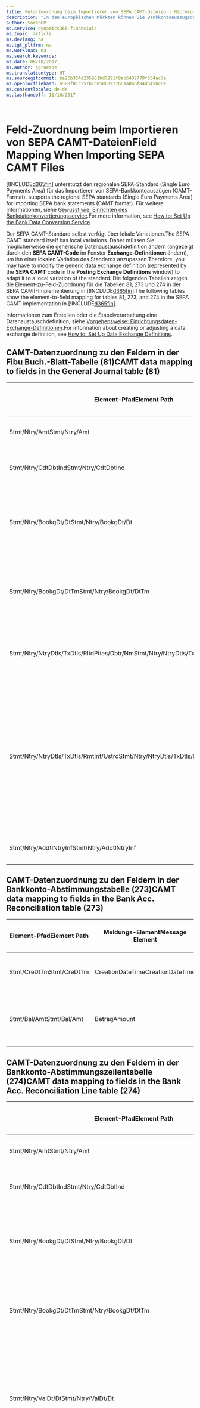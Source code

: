 ```yaml
---
title: Feld-Zuordnung beim Importieren von SEPA CAMT-Dateien | Microsoft Docs
description: "In den europäischen Märkten können Sie Bankkontoauszugsdateien in den regionalen SEPA-Standards (einzelner Eurozahlungs-Bereich) importieren."
author: SorenGP
ms.service: dynamics365-financials
ms.topic: article
ms.devlang: na
ms.tgt_pltfrm: na
ms.workload: na
ms.search.keywords: 
ms.date: 08/18/2017
ms.author: sgroespe
ms.translationtype: HT
ms.sourcegitcommit: ba26b354d235981bd7291f9ac6402779f554ac7a
ms.openlocfilehash: 6588f01c557b1c0586097766aa8a6f84d545bc6e
ms.contentlocale: de-de
ms.lasthandoff: 11/10/2017

---
```

# <a name="field-mapping-when-importing-sepa-camt-files"></a><span data-ttu-id="1cbe0-103">Feld-Zuordnung beim Importieren von SEPA CAMT-Dateien</span><span class="sxs-lookup"><span data-stu-id="1cbe0-103">Field Mapping When Importing SEPA CAMT Files</span></span>
[!INCLUDE[d365fin](includes/d365fin_md.md)]<span data-ttu-id="1cbe0-104"> unterstützt den regionalen SEPA-Standard (Single Euro Payments Area) für das Importieren von SEPA-Bankkontoauszügen (CAMT-Format).</span><span class="sxs-lookup"><span data-stu-id="1cbe0-104"> supports the regional SEPA standards (Single Euro Payments Area) for importing SEPA bank statements (CAMT format).</span></span> <span data-ttu-id="1cbe0-105">Für weitere Informationen, siehe [Gewusst wie: Einrichten des Bankdatenkonvertierungsservice](bank-how-setup-bank-data-conversion-service.md).</span><span class="sxs-lookup"><span data-stu-id="1cbe0-105">For more information, see [How to: Set Up the Bank Data Conversion Service](bank-how-setup-bank-data-conversion-service.md).</span></span>  

 <span data-ttu-id="1cbe0-106">Der SEPA CAMT-Standard selbst verfügt über lokale Variationen.</span><span class="sxs-lookup"><span data-stu-id="1cbe0-106">The SEPA CAMT standard itself has local variations.</span></span> <span data-ttu-id="1cbe0-107">Daher müssen Sie möglicherweise die generische Datenaustauschdefinition ändern (angezeigt durch den **SEPA CAMT-Code** im Fenster **Exchange-Definitionen** ändern), um ihn einer lokalen Variation des Standards anzupassen.</span><span class="sxs-lookup"><span data-stu-id="1cbe0-107">Therefore, you may have to modify the generic data exchange definition (represented by the **SEPA CAMT** code in the **Posting Exchange Definitions** window) to adapt it to a local variation of the standard.</span></span> <span data-ttu-id="1cbe0-108">Die folgenden Tabellen zeigen die Element-zu-Feld-Zuordnung für die Tabellen 81, 273 und 274 in der SEPA CAMT-Implementierung in [!INCLUDE[d365fin](includes/d365fin_md.md)].</span><span class="sxs-lookup"><span data-stu-id="1cbe0-108">The following tables show the element-to-field mapping for tables 81, 273, and 274 in the SEPA CAMT implementation in [!INCLUDE[d365fin](includes/d365fin_md.md)].</span></span>  

 <span data-ttu-id="1cbe0-109">Informationen zum Erstellen oder die Stapelverarbeitung eine Datenaustauschdefinition, siehe [Vorgehensweise: Einrichtungsdaten-Exchange-Definitionen](across-how-to-set-up-data-exchange-definitions.md).</span><span class="sxs-lookup"><span data-stu-id="1cbe0-109">For information about creating or adjusting a data exchange definition, see [How to: Set Up Data Exchange Definitions](across-how-to-set-up-data-exchange-definitions.md).</span></span>  

## <a name="camt-data-mapping-to-fields-in-the-general-journal-table-81"></a><span data-ttu-id="1cbe0-110">CAMT-Datenzuordnung zu den Feldern in der Fibu Buch.-Blatt-Tabelle (81)</span><span class="sxs-lookup"><span data-stu-id="1cbe0-110">CAMT data mapping to fields in the General Journal table (81)</span></span>  

|<span data-ttu-id="1cbe0-111">Element-Pfad</span><span class="sxs-lookup"><span data-stu-id="1cbe0-111">Element Path</span></span>|<span data-ttu-id="1cbe0-112">Meldungs-Element</span><span class="sxs-lookup"><span data-stu-id="1cbe0-112">Message Element</span></span>|<span data-ttu-id="1cbe0-113">Datentyp</span><span class="sxs-lookup"><span data-stu-id="1cbe0-113">Data Type</span></span>|<span data-ttu-id="1cbe0-114">Beschreibung</span><span class="sxs-lookup"><span data-stu-id="1cbe0-114">Description</span></span>|<span data-ttu-id="1cbe0-115">Kennzeichen mit negativem Zeichen</span><span class="sxs-lookup"><span data-stu-id="1cbe0-115">Negative-Sign Identifier</span></span>|<span data-ttu-id="1cbe0-116">Feldnr.</span><span class="sxs-lookup"><span data-stu-id="1cbe0-116">Field No.</span></span>|<span data-ttu-id="1cbe0-117">Feldname</span><span class="sxs-lookup"><span data-stu-id="1cbe0-117">Field Name</span></span>|  
|------------------|---------------------|---------------|-----------------|-------------------------------|---------------|----------------|  
|<span data-ttu-id="1cbe0-118">Stmt/Ntry/Amt</span><span class="sxs-lookup"><span data-stu-id="1cbe0-118">Stmt/Ntry/Amt</span></span>|<span data-ttu-id="1cbe0-119">Betrag</span><span class="sxs-lookup"><span data-stu-id="1cbe0-119">Amount</span></span>|<span data-ttu-id="1cbe0-120">Dezimal</span><span class="sxs-lookup"><span data-stu-id="1cbe0-120">Decimal</span></span>|<span data-ttu-id="1cbe0-121">Der Geldbetrag im Bargeldposten</span><span class="sxs-lookup"><span data-stu-id="1cbe0-121">The amount of money in the cash entry</span></span>||<span data-ttu-id="1cbe0-122">13</span><span class="sxs-lookup"><span data-stu-id="1cbe0-122">13</span></span>|<span data-ttu-id="1cbe0-123">Betrag</span><span class="sxs-lookup"><span data-stu-id="1cbe0-123">Amount</span></span>|  
|<span data-ttu-id="1cbe0-124">Stmt/Ntry/CdtDbtInd</span><span class="sxs-lookup"><span data-stu-id="1cbe0-124">Stmt/Ntry/CdtDbtInd</span></span>|<span data-ttu-id="1cbe0-125">CreditDebitIndicator</span><span class="sxs-lookup"><span data-stu-id="1cbe0-125">CreditDebitIndicator</span></span>|<span data-ttu-id="1cbe0-126">Text</span><span class="sxs-lookup"><span data-stu-id="1cbe0-126">Text</span></span>|<span data-ttu-id="1cbe0-127">Gibt an, ob der Posten ein Habenbetrag oder ein Sollposten ist</span><span class="sxs-lookup"><span data-stu-id="1cbe0-127">Indicates whether the entry is a credit or a debit entry</span></span>|<span data-ttu-id="1cbe0-128">DBIT</span><span class="sxs-lookup"><span data-stu-id="1cbe0-128">DBIT</span></span>|<span data-ttu-id="1cbe0-129">13</span><span class="sxs-lookup"><span data-stu-id="1cbe0-129">13</span></span>|<span data-ttu-id="1cbe0-130">Betrag</span><span class="sxs-lookup"><span data-stu-id="1cbe0-130">Amount</span></span>|  
|<span data-ttu-id="1cbe0-131">Stmt/Ntry/BookgDt/Dt</span><span class="sxs-lookup"><span data-stu-id="1cbe0-131">Stmt/Ntry/BookgDt/Dt</span></span>|<span data-ttu-id="1cbe0-132">Datum</span><span class="sxs-lookup"><span data-stu-id="1cbe0-132">Date</span></span>|<span data-ttu-id="1cbe0-133">Datum</span><span class="sxs-lookup"><span data-stu-id="1cbe0-133">Date</span></span>|<span data-ttu-id="1cbe0-134">Das Datum der Buchung eines Postens auf einem Konto oder in den Büchern des Buchhaltungsservices.</span><span class="sxs-lookup"><span data-stu-id="1cbe0-134">The date when an entry is posted to an account on the account servicer's books</span></span>||<span data-ttu-id="1cbe0-135">5</span><span class="sxs-lookup"><span data-stu-id="1cbe0-135">5</span></span>|<span data-ttu-id="1cbe0-136">Buchungsdatum</span><span class="sxs-lookup"><span data-stu-id="1cbe0-136">Posting Date</span></span>|  
|<span data-ttu-id="1cbe0-137">Stmt/Ntry/BookgDt/DtTm</span><span class="sxs-lookup"><span data-stu-id="1cbe0-137">Stmt/Ntry/BookgDt/DtTm</span></span>|<span data-ttu-id="1cbe0-138">DateTime</span><span class="sxs-lookup"><span data-stu-id="1cbe0-138">DateTime</span></span>|<span data-ttu-id="1cbe0-139">DateTime</span><span class="sxs-lookup"><span data-stu-id="1cbe0-139">DateTime</span></span>|<span data-ttu-id="1cbe0-140">Das Datum und die Uhrzeit der Buchung eines Postens auf einem Konto oder in den Büchern des Buchhaltungsservices.</span><span class="sxs-lookup"><span data-stu-id="1cbe0-140">The date and time when an entry is posted to an account on the account servicer's books</span></span>||<span data-ttu-id="1cbe0-141">5</span><span class="sxs-lookup"><span data-stu-id="1cbe0-141">5</span></span>|<span data-ttu-id="1cbe0-142">Buchungsdatum</span><span class="sxs-lookup"><span data-stu-id="1cbe0-142">Posting Date</span></span>|  
|<span data-ttu-id="1cbe0-143">Stmt/Ntry/NtryDtls/TxDtls/RltdPties/Dbtr/Nm</span><span class="sxs-lookup"><span data-stu-id="1cbe0-143">Stmt/Ntry/NtryDtls/TxDtls/RltdPties/Dbtr/Nm</span></span>|<span data-ttu-id="1cbe0-144">Name</span><span class="sxs-lookup"><span data-stu-id="1cbe0-144">Name</span></span>|<span data-ttu-id="1cbe0-145">Text</span><span class="sxs-lookup"><span data-stu-id="1cbe0-145">Text</span></span>|<span data-ttu-id="1cbe0-146">Der Name der Partei, die einen Geldbetrag an das (wesentlichen) schuldet können</span><span class="sxs-lookup"><span data-stu-id="1cbe0-146">The name of the party that owes an amount of money to the (ultimate) creditor</span></span>||<span data-ttu-id="1cbe0-147">1221</span><span class="sxs-lookup"><span data-stu-id="1cbe0-147">1221</span></span>|<span data-ttu-id="1cbe0-148">Informationen Zahlender</span><span class="sxs-lookup"><span data-stu-id="1cbe0-148">Payer Information</span></span>|  
|<span data-ttu-id="1cbe0-149">Stmt/Ntry/NtryDtls/TxDtls/RmtInf/Ustrd</span><span class="sxs-lookup"><span data-stu-id="1cbe0-149">Stmt/Ntry/NtryDtls/TxDtls/RmtInf/Ustrd</span></span>|<span data-ttu-id="1cbe0-150">Unstrukturiert</span><span class="sxs-lookup"><span data-stu-id="1cbe0-150">Unstructured</span></span>|<span data-ttu-id="1cbe0-151">Text</span><span class="sxs-lookup"><span data-stu-id="1cbe0-151">Text</span></span>|<span data-ttu-id="1cbe0-152">Informationen, die angegeben werden, um Abgleichen/Abstimmung eines Postens mit den Artikeln zu aktivieren, die die Zahlung abgleichen soll, wie etwa Handelsrechnungen in einem Debitorensystem, in unstrukturierter Form.</span><span class="sxs-lookup"><span data-stu-id="1cbe0-152">Information supplied to enable the matching/reconciliation of an entry with the items that the payment is intended to settle, such as commercial invoices in an accounts-receivable system, in an unstructured form</span></span>||<span data-ttu-id="1cbe0-153">8</span><span class="sxs-lookup"><span data-stu-id="1cbe0-153">8</span></span>|<span data-ttu-id="1cbe0-154">Beschreibung</span><span class="sxs-lookup"><span data-stu-id="1cbe0-154">Description</span></span>|  
|<span data-ttu-id="1cbe0-155">Stmt/Ntry/AddtlNtryInf</span><span class="sxs-lookup"><span data-stu-id="1cbe0-155">Stmt/Ntry/AddtlNtryInf</span></span>|<span data-ttu-id="1cbe0-156">ZusätzlicheEingabeInformationen</span><span class="sxs-lookup"><span data-stu-id="1cbe0-156">AdditionalEntryInformation</span></span>|<span data-ttu-id="1cbe0-157">Text</span><span class="sxs-lookup"><span data-stu-id="1cbe0-157">Text</span></span>|<span data-ttu-id="1cbe0-158">Zusätzliche Informationen zu der Eingabe</span><span class="sxs-lookup"><span data-stu-id="1cbe0-158">Additional information about the entry</span></span>||<span data-ttu-id="1cbe0-159">1222</span><span class="sxs-lookup"><span data-stu-id="1cbe0-159">1222</span></span>|<span data-ttu-id="1cbe0-160">Transaktionsinformationen</span><span class="sxs-lookup"><span data-stu-id="1cbe0-160">Transaction Information</span></span>|  

## <a name="camt-data-mapping-to-fields-in-the-bank-acc-reconciliation-table-273"></a><span data-ttu-id="1cbe0-161">CAMT-Datenzuordnung zu den Feldern in der Bankkonto-Abstimmungstabelle (273)</span><span class="sxs-lookup"><span data-stu-id="1cbe0-161">CAMT data mapping to fields in the Bank Acc. Reconciliation table (273)</span></span>  

|<span data-ttu-id="1cbe0-162">Element-Pfad</span><span class="sxs-lookup"><span data-stu-id="1cbe0-162">Element Path</span></span>|<span data-ttu-id="1cbe0-163">Meldungs-Element</span><span class="sxs-lookup"><span data-stu-id="1cbe0-163">Message Element</span></span>|<span data-ttu-id="1cbe0-164">Datentyp</span><span class="sxs-lookup"><span data-stu-id="1cbe0-164">Data Type</span></span>|<span data-ttu-id="1cbe0-165">Beschreibung</span><span class="sxs-lookup"><span data-stu-id="1cbe0-165">Description</span></span>|<span data-ttu-id="1cbe0-166">Kennzeichen mit negativem Zeichen</span><span class="sxs-lookup"><span data-stu-id="1cbe0-166">Negative-Sign Identifier</span></span>|<span data-ttu-id="1cbe0-167">Feldnr.</span><span class="sxs-lookup"><span data-stu-id="1cbe0-167">Field No.</span></span>|<span data-ttu-id="1cbe0-168">Feldname</span><span class="sxs-lookup"><span data-stu-id="1cbe0-168">Field Name</span></span>|  
|------------------|---------------------|---------------|-----------------|-------------------------------|---------------|----------------|  
|<span data-ttu-id="1cbe0-169">Stmt/CreDtTm</span><span class="sxs-lookup"><span data-stu-id="1cbe0-169">Stmt/CreDtTm</span></span>|<span data-ttu-id="1cbe0-170">CreationDateTime</span><span class="sxs-lookup"><span data-stu-id="1cbe0-170">CreationDateTime</span></span>|<span data-ttu-id="1cbe0-171">Datum</span><span class="sxs-lookup"><span data-stu-id="1cbe0-171">Date</span></span>|<span data-ttu-id="1cbe0-172">Das Datum und die Uhrzeit der Erstellung der Nachricht.</span><span class="sxs-lookup"><span data-stu-id="1cbe0-172">The date and time when the message was created</span></span>||<span data-ttu-id="1cbe0-173">3</span><span class="sxs-lookup"><span data-stu-id="1cbe0-173">3</span></span>|<span data-ttu-id="1cbe0-174">Auszugsdatum</span><span class="sxs-lookup"><span data-stu-id="1cbe0-174">Statement Date</span></span>|  
|<span data-ttu-id="1cbe0-175">Stmt/Bal/Amt</span><span class="sxs-lookup"><span data-stu-id="1cbe0-175">Stmt/Bal/Amt</span></span>|<span data-ttu-id="1cbe0-176">Betrag</span><span class="sxs-lookup"><span data-stu-id="1cbe0-176">Amount</span></span>|<span data-ttu-id="1cbe0-177">Dezimal</span><span class="sxs-lookup"><span data-stu-id="1cbe0-177">Decimal</span></span>|<span data-ttu-id="1cbe0-178">Der Betrag, der aus den Nettobeträgen für alle Soll- und Habenposten resultiert</span><span class="sxs-lookup"><span data-stu-id="1cbe0-178">The amount resulting from the netted amounts for all debit and credit entries</span></span>||<span data-ttu-id="1cbe0-179">4</span><span class="sxs-lookup"><span data-stu-id="1cbe0-179">4</span></span>|<span data-ttu-id="1cbe0-180">Auszug Schluss-Saldo</span><span class="sxs-lookup"><span data-stu-id="1cbe0-180">Statement Ending Balance</span></span>|  

## <a name="camt-data-mapping-to-fields-in-the-bank-acc-reconciliation-line-table-274"></a><span data-ttu-id="1cbe0-181">CAMT-Datenzuordnung zu den Feldern in der Bankkonto-Abstimmungszeilentabelle (274)</span><span class="sxs-lookup"><span data-stu-id="1cbe0-181">CAMT data mapping to fields in the Bank Acc. Reconciliation Line table (274)</span></span>  

|<span data-ttu-id="1cbe0-182">Element-Pfad</span><span class="sxs-lookup"><span data-stu-id="1cbe0-182">Element Path</span></span>|<span data-ttu-id="1cbe0-183">Meldungs-Element</span><span class="sxs-lookup"><span data-stu-id="1cbe0-183">Message Element</span></span>|<span data-ttu-id="1cbe0-184">Datentyp</span><span class="sxs-lookup"><span data-stu-id="1cbe0-184">Data Type</span></span>|<span data-ttu-id="1cbe0-185">Beschreibung</span><span class="sxs-lookup"><span data-stu-id="1cbe0-185">Description</span></span>|<span data-ttu-id="1cbe0-186">Kennzeichen mit negativem Zeichen</span><span class="sxs-lookup"><span data-stu-id="1cbe0-186">Negative-Sign Identifier</span></span>|<span data-ttu-id="1cbe0-187">Feldnr.</span><span class="sxs-lookup"><span data-stu-id="1cbe0-187">Field No.</span></span>|<span data-ttu-id="1cbe0-188">Feldname</span><span class="sxs-lookup"><span data-stu-id="1cbe0-188">Field Name</span></span>|  
|------------------|---------------------|---------------|-----------------|-------------------------------|---------------|----------------|  
|<span data-ttu-id="1cbe0-189">Stmt/Ntry/Amt</span><span class="sxs-lookup"><span data-stu-id="1cbe0-189">Stmt/Ntry/Amt</span></span>|<span data-ttu-id="1cbe0-190">Betrag</span><span class="sxs-lookup"><span data-stu-id="1cbe0-190">Amount</span></span>|<span data-ttu-id="1cbe0-191">Dezimal</span><span class="sxs-lookup"><span data-stu-id="1cbe0-191">Decimal</span></span>|<span data-ttu-id="1cbe0-192">Der Geldbetrag im Bargeldposten</span><span class="sxs-lookup"><span data-stu-id="1cbe0-192">The amount of money in the cash entry</span></span>||<span data-ttu-id="1cbe0-193">7</span><span class="sxs-lookup"><span data-stu-id="1cbe0-193">7</span></span>|<span data-ttu-id="1cbe0-194">Auszugsbetrag</span><span class="sxs-lookup"><span data-stu-id="1cbe0-194">Statement Amount</span></span>|  
|<span data-ttu-id="1cbe0-195">Stmt/Ntry/CdtDbtInd</span><span class="sxs-lookup"><span data-stu-id="1cbe0-195">Stmt/Ntry/CdtDbtInd</span></span>|<span data-ttu-id="1cbe0-196">CreditDebitIndicator</span><span class="sxs-lookup"><span data-stu-id="1cbe0-196">CreditDebitIndicator</span></span>|<span data-ttu-id="1cbe0-197">Text</span><span class="sxs-lookup"><span data-stu-id="1cbe0-197">Text</span></span>|<span data-ttu-id="1cbe0-198">Gibt an, ob der Posten ein Habenbetrag oder ein Sollposten ist</span><span class="sxs-lookup"><span data-stu-id="1cbe0-198">Indicates whether the entry is a credit or a debit entry</span></span>|<span data-ttu-id="1cbe0-199">DBIT</span><span class="sxs-lookup"><span data-stu-id="1cbe0-199">DBIT</span></span>|<span data-ttu-id="1cbe0-200">7</span><span class="sxs-lookup"><span data-stu-id="1cbe0-200">7</span></span>|<span data-ttu-id="1cbe0-201">Auszugsbetrag</span><span class="sxs-lookup"><span data-stu-id="1cbe0-201">Statement Amount</span></span>|  
|<span data-ttu-id="1cbe0-202">Stmt/Ntry/BookgDt/Dt</span><span class="sxs-lookup"><span data-stu-id="1cbe0-202">Stmt/Ntry/BookgDt/Dt</span></span>|<span data-ttu-id="1cbe0-203">Datum</span><span class="sxs-lookup"><span data-stu-id="1cbe0-203">Date</span></span>|<span data-ttu-id="1cbe0-204">Datum</span><span class="sxs-lookup"><span data-stu-id="1cbe0-204">Date</span></span>|<span data-ttu-id="1cbe0-205">Das Datum der Buchung eines Postens auf einem Konto oder in den Büchern des Buchhaltungsservices.</span><span class="sxs-lookup"><span data-stu-id="1cbe0-205">The date when an entry is posted to an account on the account servicer's books</span></span>||<span data-ttu-id="1cbe0-206">5</span><span class="sxs-lookup"><span data-stu-id="1cbe0-206">5</span></span>|<span data-ttu-id="1cbe0-207">Transaktionsdatum</span><span class="sxs-lookup"><span data-stu-id="1cbe0-207">Transaction Date</span></span>|  
|<span data-ttu-id="1cbe0-208">Stmt/Ntry/BookgDt/DtTm</span><span class="sxs-lookup"><span data-stu-id="1cbe0-208">Stmt/Ntry/BookgDt/DtTm</span></span>|<span data-ttu-id="1cbe0-209">DateTime</span><span class="sxs-lookup"><span data-stu-id="1cbe0-209">DateTime</span></span>|<span data-ttu-id="1cbe0-210">DateTime</span><span class="sxs-lookup"><span data-stu-id="1cbe0-210">DateTime</span></span>|<span data-ttu-id="1cbe0-211">Das Datum und die Uhrzeit der Buchung eines Postens auf einem Konto oder in den Büchern des Buchhaltungsservices.</span><span class="sxs-lookup"><span data-stu-id="1cbe0-211">The date and time when an entry is posted to an account on the account servicer's books</span></span>||<span data-ttu-id="1cbe0-212">5</span><span class="sxs-lookup"><span data-stu-id="1cbe0-212">5</span></span>|<span data-ttu-id="1cbe0-213">Transaktionsdatum</span><span class="sxs-lookup"><span data-stu-id="1cbe0-213">Transaction Date</span></span>|  
|<span data-ttu-id="1cbe0-214">Stmt/Ntry/ValDt/Dt</span><span class="sxs-lookup"><span data-stu-id="1cbe0-214">Stmt/Ntry/ValDt/Dt</span></span>|<span data-ttu-id="1cbe0-215">Datum</span><span class="sxs-lookup"><span data-stu-id="1cbe0-215">Date</span></span>|<span data-ttu-id="1cbe0-216">Datum</span><span class="sxs-lookup"><span data-stu-id="1cbe0-216">Date</span></span>|<span data-ttu-id="1cbe0-217">Das Datum, an dem Anlagen für den Kontobesitzer im Falle eines Habenpostens verfügbar sind oder oder im Falle eines Sollpostens nicht mehr verfügbar sind.</span><span class="sxs-lookup"><span data-stu-id="1cbe0-217">The date when assets become available to the account owner in case of a credit entry, or cease to be available to the account owner in case of a debit entry</span></span>||<span data-ttu-id="1cbe0-218">12</span><span class="sxs-lookup"><span data-stu-id="1cbe0-218">12</span></span>|<span data-ttu-id="1cbe0-219">Valutadatum</span><span class="sxs-lookup"><span data-stu-id="1cbe0-219">Value Date</span></span>|  
|<span data-ttu-id="1cbe0-220">Stmt/Ntry/ValDt/DtTm</span><span class="sxs-lookup"><span data-stu-id="1cbe0-220">Stmt/Ntry/ValDt/DtTm</span></span>|<span data-ttu-id="1cbe0-221">DateTime</span><span class="sxs-lookup"><span data-stu-id="1cbe0-221">DateTime</span></span>|<span data-ttu-id="1cbe0-222">DateTime</span><span class="sxs-lookup"><span data-stu-id="1cbe0-222">DateTime</span></span>|<span data-ttu-id="1cbe0-223">Das Datum und die Uhrzeit, wenn Anlagen für den Kontobesitzer im Falle eines Habenpostens verfügbar sind oder oder im Falle eines Sollpostens nicht mehr verfügbar sind.</span><span class="sxs-lookup"><span data-stu-id="1cbe0-223">The date and time when assets become available to the account owner in case of a credit entry, or cease to be available to the account owner in case of a debit entry</span></span>||<span data-ttu-id="1cbe0-224">12</span><span class="sxs-lookup"><span data-stu-id="1cbe0-224">12</span></span>|<span data-ttu-id="1cbe0-225">Valutadatum</span><span class="sxs-lookup"><span data-stu-id="1cbe0-225">Value Date</span></span>|  
|<span data-ttu-id="1cbe0-226">Stmt/Ntry/NtryDtls/TxDtls/RltdPties/Dbtr/Nm</span><span class="sxs-lookup"><span data-stu-id="1cbe0-226">Stmt/Ntry/NtryDtls/TxDtls/RltdPties/Dbtr/Nm</span></span>|<span data-ttu-id="1cbe0-227">Name</span><span class="sxs-lookup"><span data-stu-id="1cbe0-227">Name</span></span>|<span data-ttu-id="1cbe0-228">Text</span><span class="sxs-lookup"><span data-stu-id="1cbe0-228">Text</span></span>|<span data-ttu-id="1cbe0-229">Der Name der Partei, die einen Geldbetrag an das (wesentlichen) schuldet können</span><span class="sxs-lookup"><span data-stu-id="1cbe0-229">The name of the party that owes an amount of money to the (ultimate) creditor</span></span>||<span data-ttu-id="1cbe0-230">15</span><span class="sxs-lookup"><span data-stu-id="1cbe0-230">15</span></span>|<span data-ttu-id="1cbe0-231">Informationen Zahlender</span><span class="sxs-lookup"><span data-stu-id="1cbe0-231">Payer Information</span></span>|  
|<span data-ttu-id="1cbe0-232">Stmt/Ntry/NtryDtls/TxDtls/RmtInf/Ustrd</span><span class="sxs-lookup"><span data-stu-id="1cbe0-232">Stmt/Ntry/NtryDtls/TxDtls/RmtInf/Ustrd</span></span>|<span data-ttu-id="1cbe0-233">Unstrukturiert</span><span class="sxs-lookup"><span data-stu-id="1cbe0-233">Unstructured</span></span>|<span data-ttu-id="1cbe0-234">Text</span><span class="sxs-lookup"><span data-stu-id="1cbe0-234">Text</span></span>|<span data-ttu-id="1cbe0-235">Informationen, die angegeben werden, um Abgleichen/Abstimmung eines Postens mit den Artikeln zu aktivieren, die die Zahlung abgleichen soll, wie etwa Handelsrechnungen in einem Debitorensystem, in unstrukturierter Form.</span><span class="sxs-lookup"><span data-stu-id="1cbe0-235">Information supplied to enable the matching/reconciliation of an entry with the items that the payment is intended to settle, such as commercial invoices in an accounts-receivable system, in an unstructured form</span></span>||<span data-ttu-id="1cbe0-236">6</span><span class="sxs-lookup"><span data-stu-id="1cbe0-236">6</span></span>|<span data-ttu-id="1cbe0-237">Beschreibung</span><span class="sxs-lookup"><span data-stu-id="1cbe0-237">Description</span></span>|  
|<span data-ttu-id="1cbe0-238">Stmt/Ntry/AddtlNtryInf</span><span class="sxs-lookup"><span data-stu-id="1cbe0-238">Stmt/Ntry/AddtlNtryInf</span></span>|<span data-ttu-id="1cbe0-239">ZusätzlicheEingabeInformationen</span><span class="sxs-lookup"><span data-stu-id="1cbe0-239">AdditionalEntryInformation</span></span>|<span data-ttu-id="1cbe0-240">Text</span><span class="sxs-lookup"><span data-stu-id="1cbe0-240">Text</span></span>|<span data-ttu-id="1cbe0-241">Zusätzliche Informationen zu der Eingabe</span><span class="sxs-lookup"><span data-stu-id="1cbe0-241">Additional information about the entry</span></span>||<span data-ttu-id="1cbe0-242">16</span><span class="sxs-lookup"><span data-stu-id="1cbe0-242">16</span></span>|<span data-ttu-id="1cbe0-243">Transaktionsinformationen</span><span class="sxs-lookup"><span data-stu-id="1cbe0-243">Transaction Information</span></span>|  

 <span data-ttu-id="1cbe0-244">Elemente im **Ntry**-Knoten, die in [!INCLUDE[d365fin](includes/d365fin_md.md)] importiert, aber nicht mit einem Feld verknüpft werden, werden in der **Exch.Spaltendefinition buchen**-Tabelle gespeichert.</span><span class="sxs-lookup"><span data-stu-id="1cbe0-244">Elements in the **Ntry** node that are imported into [!INCLUDE[d365fin](includes/d365fin_md.md)] but not mapped to any fields are stored in the **Posting Exch. Column Def** table.</span></span> <span data-ttu-id="1cbe0-245">Benutzer können diese Elemente **Zahlungsabstimmungsbuch.-Blatt**, **Zahlungsausgleich** und **Bankkonto Abstimmen** Fenstern anzeigen, indem sie die **Details zur Bankauszugsposition** Aktion auswählen.</span><span class="sxs-lookup"><span data-stu-id="1cbe0-245">Users can view these elements from the **Payment Reconciliation Journal**, **Payment Application**, and **Bank Acc. Reconciliation** windows by choosing the **Bank Statement Line Details** action.</span></span> <span data-ttu-id="1cbe0-246">Weitere Informationen finden Sie unter [So gehts: Abstimmen von Zahlungen mithilfe der automatischen Anwendung](receivables-how-reconcile-payments-auto-application.md).</span><span class="sxs-lookup"><span data-stu-id="1cbe0-246">For more information, see [How to: Reconcile Payments Using Automatic Application](receivables-how-reconcile-payments-auto-application.md).</span></span>  
## <a name="see-also"></a><span data-ttu-id="1cbe0-247">Siehe auch</span><span class="sxs-lookup"><span data-stu-id="1cbe0-247">See Also</span></span>  
[<span data-ttu-id="1cbe0-248">Einrichten eines Datenaustauschs</span><span class="sxs-lookup"><span data-stu-id="1cbe0-248">Setting Up Data Exchange</span></span>](across-set-up-data-exchange.md)  
[<span data-ttu-id="1cbe0-249">Daten elektronisch austauschen</span><span class="sxs-lookup"><span data-stu-id="1cbe0-249">Exchanging Data Electronically</span></span>](across-data-exchange.md)  
<span data-ttu-id="1cbe0-250">[Gewusst wie: Einrichten des Bankdatenkonvertierungsservice](bank-how-setup-bank-data-conversion-service.md) </span><span class="sxs-lookup"><span data-stu-id="1cbe0-250">[How to: Set Up the Bank Data Conversion Service](bank-how-setup-bank-data-conversion-service.md) </span></span>  
[<span data-ttu-id="1cbe0-251">Gewusst wie: Verwenden von XML-Schemata zur Vorbereitung von Datenaustauschdefinitionen</span><span class="sxs-lookup"><span data-stu-id="1cbe0-251">How to: Use XML Schemas to Prepare Data Exchange Definitions</span></span>](across-how-to-use-xml-schemas-to-prepare-data-exchange-definitions.md)  
[<span data-ttu-id="1cbe0-252">Vorgehensweise: Abstimmen von Zahlungen mithilfe der automatischen Anwendung</span><span class="sxs-lookup"><span data-stu-id="1cbe0-252">How to: Reconcile Payments Using Automatic Application</span></span>](receivables-how-reconcile-payments-auto-application.md)  


